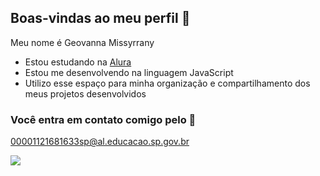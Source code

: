 ## Boas-vindas ao meu perfil 💛

Meu nome é Geovanna Missyrrany

- Estou estudando na [Alura](https://www.alura.com.br/)
- Estou me desenvolvendo na linguagem JavaScript
- Utilizo esse espaço para minha organização e compartilhamento dos meus projetos desenvolvidos

### Você entra em contato comigo pelo 📧

00001121681633sp@al.educacao.sp.gov.br

![](https://media.tenor.com/3I4_mt7bAB0AAAAM/puppy-sleepy.gif)
